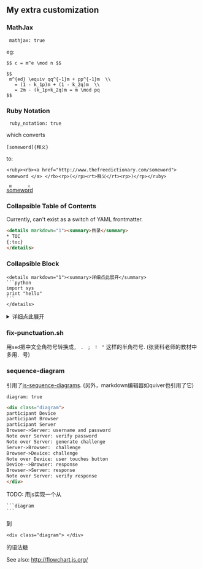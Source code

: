 ## My extra customization


### MathJax

```
 mathjax: true
```

eg:

```
$$ c = m^e \mod n $$
```

```
$$
 m^{ed} \equiv qq^{-1}m + pp^{-1}m  \\
   = (1 - k_1p)m + (1 - k_2q)m  \\
   = 2m - (k_1p+k_2q)m = m \mod pq 
$$
```

### Ruby Notation

```
 ruby_notation: true
```

which converts

```
[someword]{释义}
```

to:

```
<ruby><rb><a href="http://www.thefreedictionary.com/someword"> someword </a> </rb><rp>(</rp><rt>释义</rt><rp>)</rp></ruby>
```

<ruby><rb><a href="http://www.thefreedictionary.com/someword"> someword </a> </rb><rp>(</rp><rt>释义</rt><rp>)</rp></ruby>

### Collapsible Table of Contents

Currently, can't exist as a switch of YAML frontmatter.

```html
<details markdown="1"><summary>目录</summary>
* TOC
{:toc}
</details>
```

### Collapsible Block

	<details markdown="1"><summary>详细点此展开</summary>
	```python
	import sys
	print "hello"
	```
	</details>

<details markdown="1"><summary>详细点此展开</summary>
```python
import sys
print "hello"
```
</details>


### fix-punctuation.sh

用`sed`把中文全角符号转换成`, ` `. ` `; ` `! ` `"` 这样的半角符号. (张贤科老师的教材中多用`. `号)

### sequence-diagram

引用了[js-sequence-diagrams](https://bramp.github.io/js-sequence-diagrams/). (另外，markdown编辑器如quiver也引用了它)

```
diagram: true
```

```html
<div class="diagram">
participant Device
participant Browser
participant Server
Browser->Server: username and password
Note over Server: verify password
Note over Server: generate challenge
Server->Browser:  challenge
Browser->Device: challenge
Note over Device: user touches button
Device-->Browser: response
Browser->Server: response
Note over Server: verify response
</div>

```

TODO: 用js实现一个从

    ```diagram
    ```

到

    <div class="diagram"> </div>

的语法糖


See also: <http://flowchart.js.org/>
